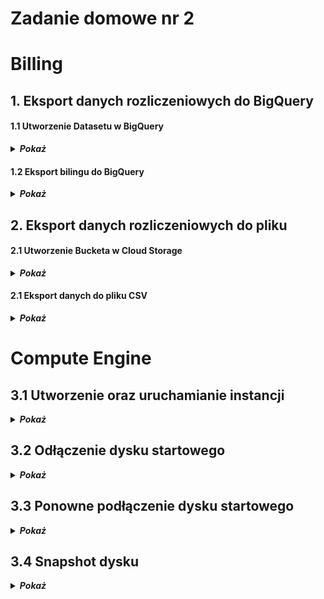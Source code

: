 # Zadanie domowe nr 2

# Billing

## 1. Eksport danych rozliczeniowych do BigQuery

#### 1.1 Utworzenie Datasetu w BigQuery

<details>
  <summary><b><i>Pokaż</i></b></summary>

![BigQuery](./img/20191208191122.jpg "BigQuery")
![BigQuery](./img/20191208190913.jpg "BigQuery")
</details>

#### 1.2 Eksport bilingu do BigQuery

<details>
  <summary><b><i>Pokaż</i></b></summary>

![Billing export](./img/20191208184604.jpg "Billing export")
![Billing export](./img/20191208185404.jpg "Billing export")
![Billing export](./img/20191208185448.jpg "Billing export")
</details>

## 2. Eksport danych rozliczeniowych do pliku

#### 2.1 Utworzenie Bucketa w Cloud Storage

<details>
  <summary><b><i>Pokaż</i></b></summary>

![Cloud Storage](./img/20191208192059.jpg "Cloud Storage")
![Cloud Storage](./img/20191208192350.jpg "Cloud Storage")
![Cloud Storage](./img/20191208192457.jpg "Cloud Storage")
![Cloud Storage](./img/20191208192434.jpg "Cloud Storage")
</details>

#### 2.1 Eksport danych do pliku CSV

<details>
  <summary><b><i>Pokaż</i></b></summary>

![Cloud Storage](./img/20191208192726.jpg "Cloud Storage")
![Cloud Storage](./img/20191208192928.jpg "Cloud Storage")
![Cloud Storage](./img/20191208192936.jpg "Cloud Storage")
</details>


# Compute Engine

## 3.1 Utworzenie oraz uruchamianie instancji

<details>
  <summary><b><i>Pokaż</i></b></summary>

![Compute Engine](./img/20191208194255.jpg "Compute Engine")
![Compute Engine](./img/20191208194713.jpg "Compute Engine")
![Compute Engine](./img/20191208194821.jpg "Compute Engine")
</details>

## 3.2 Odłączenie dysku startowego

<details>
  <summary><b><i>Pokaż</i></b></summary>

![Compute Engine](./img/20191208195218.jpg "Compute Engine")
![Compute Engine](./img/20191208195232.jpg "Compute Engine")
![Compute Engine](./img/20191208195408.jpg "Compute Engine")
</details>

## 3.3 Ponowne podłączenie dysku startowego

<details>
  <summary><b><i>Pokaż</i></b></summary>

![Compute Engine](./img/20191208195425.jpg "Compute Engine")
![Compute Engine](./img/20191208195456.jpg "Compute Engine")
![Compute Engine](./img/20191208195520.jpg "Compute Engine")
</details>


## 3.4 Snapshot dysku

<details>
  <summary><b><i>Pokaż</i></b></summary>

![Compute Engine](./img/20191208200523.jpg "Compute Engine")
![Compute Engine](./img/20191208200614.jpg "Compute Engine")
![Compute Engine](./img/20191208200703.jpg "Compute Engine")
</details>